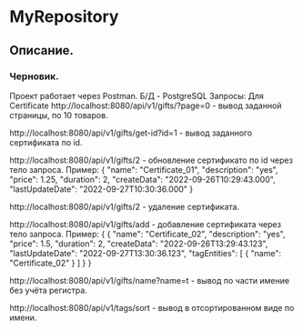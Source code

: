 # MyRepository

## Описание.
### Черновик.
Проект работает через Postman.
Б/Д - PostgreSQL
Запросы:
Для Certificate
http://localhost:8080/api/v1/gifts/?page=0 - вывод заданной
страницы, по 10 товаров.

http://localhost:8080/api/v1/gifts/get-id?id=1 - вывод заданного сертификата по id.

http://localhost:8080/api/v1/gifts/2 - обновление сертификато по id
через тело запроса. Пример:
{
    "name": "Certificate_01",
    "description": "yes",
    "price": 1.25,
    "duration": 2,
    "createData": "2022-09-26T10:29:43.000",
    "lastUpdateDate": "2022-09-27T10:30:36.000"
}

http://localhost:8080/api/v1/gifts/2 - удаление сертификата.

http://localhost:8080/api/v1/gifts/add - добавление сертификата
через тело запроса. Пример:
{
        {
            "name": "Certificate_02",
            "description": "yes",
            "price": 1.5,
            "duration": 2,
            "createData": "2022-09-26T13:29:43.123",
            "lastUpdateDate": "2022-09-27T13:30:36.123",
            "tagEntities": [
                {
                    "name": "Certificate_02"
                }
            ]
        }
    }
    
http://localhost:8080/api/v1/gifts/name?name=t - вывод по части имение без учёта регистра.

http://localhost:8080/api/v1/tags/sort - вывод в отсортированном виде по имени.